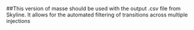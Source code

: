 ##This version of masse should be used with the output .csv file from Skyline. It allows for the automated filtering of transitions across multiple injections
